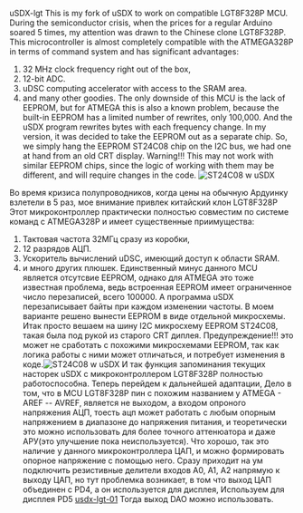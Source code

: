 uSDX-lgt This is my fork of uSDX to work on compatible LGT8F328P MCU.
During the semiconductor crisis, when the prices for a regular Arduino soared 5 times, my attention was drawn to the Chinese clone LGT8F328P.
This microcontroller is almost completely compatible with the ATMEGA328P in terms of command system and has significant advantages:
1) 32 MHz clock frequency right out of the box,
2) 12-bit ADC.
3) uDSC computing accelerator with access to the SRAM area.
4) and many other goodies.
The only downside of this MCU is the lack of EEPROM, but for ATMEGA this is also a known problem, because the built-in EEPROM has a limited number of rewrites, only 100,000. And the uSDX program rewrites bytes with each frequency change. In my version, it was decided to take the EEPROM out as a separate chip. So, we simply hang the EEPROM ST24C08 chip on the I2C bus, we had one at hand from an old CRT display. Warning!!! This may not work with similar EEPROM chips, since the logic of working with them may be different, and will require changes in the code.
![ST24C08 w uSDX](https://github.com/user-attachments/assets/d678972e-f4b9-4234-818c-53d1562d2970)



Во время кризиса полупроводников, когда цены на обычную Ардуинку взлетели в 5 раз, мое внимание привлек китайский клон LGT8F328P
Этот микроконтроллер практически полностью совместим по системе команд с ATMEGA328P и имеет существенные приимущества:
1) Тактовая частота 32МГц сразу из коробки,
2) 12 разрядов АЦП.
3) Ускоритель вычислений uDSC, имеющий доступ к области SRAM.
4) и много других плюшек.
Единственный минус данного MCU является отсутсвие EEPROM, однако для ATMEGA это тоже известная проблема, ведь встроенная EEPROM имеет ограниченное число перезаписей, всего 100000. А программа uSDX перезаписывает байты при каждом изменении частоты. В моем варианте решено вынести EEPROM в виде отдельной микросхемы. Итак просто вешаем на шину I2C микросхему EEPROM ST24C08, такая была под рукой из старого CRT диплея. Предупреждение!!! это может не сработать с похожими микросхемами EEPROM, так как логика работы с ними может отличаться, и потребует изменения в коде.![ST24C08 w uSDX](https://github.com/user-attachments/assets/d678972e-f4b9-4234-818c-53d1562d2970)
И так функция запоминания текущих насторек uSDX с микроконтроллером LGT8F328P полностью работоспособна. Теперь перейдем к дальнейшей адаптации, Дело в том, что в MCU LGT8F328P пин с похожим названием у ATMEGA - AREF -- AVREF, является не выходом, а входом опроного напряжения АЦП, тоесть ацп может работать с любым опорным напряжением в диапазоне до напряжения питания, и теоретически это можно использовать для более точного аттенюатора и даже АРУ(это улучшение пока неиспользуется). Что хорошо, так это наличие у данного микроконтроллера ЦАП, и можно формировать опорное напряжение с помощью него. Сразу приходит на ум подключить резистивные делители входов А0, А1, А2 напрямую к выходу ЦАП, но тут проблемка возникает, в том что выход ЦАП объединен с PD4, а он используется для дисплея, Используем для дисплея PD5 [usdx-lgt-01](https://github.com/user-attachments/assets/c4fe2169-d97c-4f65-8a71-d32c8a6c9fae) Тогда выход DAO можно использовать.








